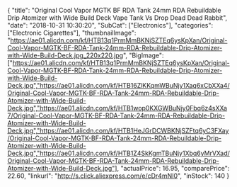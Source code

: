 {
	"title": "Original Cool Vapor MGTK BF RDA Tank 24mm RDA Rebuildable Drip Atomizer with Wide Build Deck Vape Tank Vs Drop Dead Dead Rabbit",
	"date": "2018-10-31 10:30:20",
	"SubCat": ["Electronics"],
	"categories": ["Electronic Cigarettes"],
	"thumbnailImage": "https://ae01.alicdn.com/kf/HTB13q1PrmMmBKNjSZTEq6ysKpXan/Original-Cool-Vapor-MGTK-BF-RDA-Tank-24mm-RDA-Rebuildable-Drip-Atomizer-with-Wide-Build-Deck.jpg_220x220.jpg",
	"BigImage": ["https://ae01.alicdn.com/kf/HTB13q1PrmMmBKNjSZTEq6ysKpXan/Original-Cool-Vapor-MGTK-BF-RDA-Tank-24mm-RDA-Rebuildable-Drip-Atomizer-with-Wide-Build-Deck.jpg","https://ae01.alicdn.com/kf/HTB16ZlKKqmWBuNjy1Xaq6xCbXXa4/Original-Cool-Vapor-MGTK-BF-RDA-Tank-24mm-RDA-Rebuildable-Drip-Atomizer-with-Wide-Build-Deck.jpg","https://ae01.alicdn.com/kf/HTB1wop0KXGWBuNjy0Fbq6z4sXXa7/Original-Cool-Vapor-MGTK-BF-RDA-Tank-24mm-RDA-Rebuildable-Drip-Atomizer-with-Wide-Build-Deck.jpg","https://ae01.alicdn.com/kf/HTB1HeJGrDCWBKNjSZFtq6yC3FXay/Original-Cool-Vapor-MGTK-BF-RDA-Tank-24mm-RDA-Rebuildable-Drip-Atomizer-with-Wide-Build-Deck.jpg","https://ae01.alicdn.com/kf/HTB1Z4SkKgmTBuNjy1Xbq6yMrVXad/Original-Cool-Vapor-MGTK-BF-RDA-Tank-24mm-RDA-Rebuildable-Drip-Atomizer-with-Wide-Build-Deck.jpg"],
	"actualPrice": 16.95,
	"comparePrice": 22.60,
	"linkurl": "http://s.click.aliexpress.com/e/cDr4mNI0",
	"inStock": 140
}
